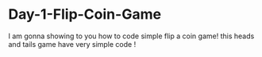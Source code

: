 # Day-1-Flip-Coin-Game
I am gonna showing to you how to code simple flip a coin game! this heads and tails game have very simple code !
